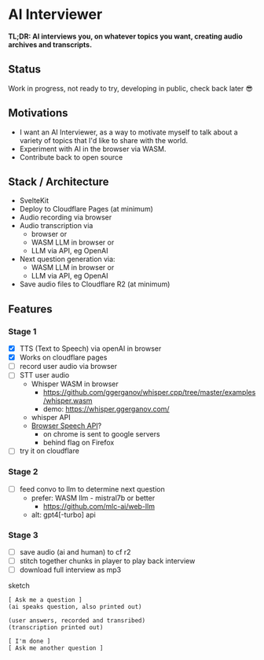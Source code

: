 # AI Interviewer

**TL;DR: AI interviews you, on whatever topics you want, creating audio archives and transcripts.**

## Status

Work in progress, not ready to try, developing in public, check back later 😎

## Motivations

- I want an AI Interviewer, as a way to motivate myself to talk about a variety of topics that I'd like to share with the world. 
- Experiment with AI in the browser via WASM.
- Contribute back to open source 

## Stack / Architecture

- SvelteKit
- Deploy to Cloudflare Pages (at minimum)
- Audio recording via browser
- Audio transcription via
  - browser or
  - WASM LLM in browser or
  - LLM via API, eg OpenAI
- Next question generation via:
  - WASM LLM in browser or
  - LLM via API, eg OpenAI
- Save audio files to Cloudflare R2 (at minimum)

## Features

### Stage 1

- [x] TTS (Text to Speech) via openAI in browser
- [x] Works on cloudflare pages
- [ ] record user audio via browser
- [ ] STT user audio
  - Whisper WASM in browser
    - https://github.com/ggerganov/whisper.cpp/tree/master/examples/whisper.wasm
    - demo: https://whisper.ggerganov.com/
  - whisper API
  - [Browser Speech API](https://developer.mozilla.org/en-US/docs/Web/API/SpeechRecognition#browser_compatibility)?
    - on chrome is sent to google servers
    - behind flag on Firefox
- [ ] try it on cloudflare

### Stage 2

- [ ] feed convo to llm to determine next question
  - prefer: WASM llm - mistral7b or better
    - https://github.com/mlc-ai/web-llm
  - alt: gpt4[-turbo] api

### Stage 3

- [ ] save audio (ai and human) to cf r2
- [ ] stitch together chunks in player to play back interview
- [ ] download full interview as mp3

sketch

```
[ Ask me a question ]
(ai speaks question, also printed out)

(user answers, recorded and transribed)
(transcription printed out)

[ I'm done ]
[ Ask me another question ]
```
